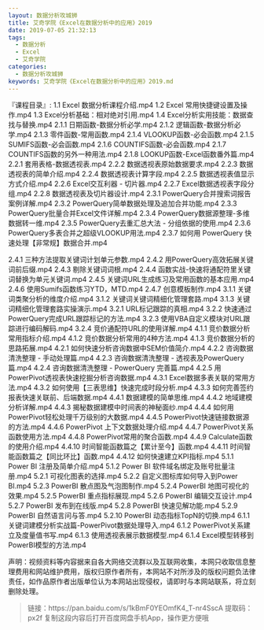 ```yaml
---
layout: 数据分析攻城狮
title: 艾奇学院《Excel在数据分析中的应用》2019
date: 2019-07-05 21:32:13
tags:
  - 数据分析
  - Excel
  - 艾奇学院
categories:
  - 数据分析攻城狮
keywords: 艾奇学院《Excel在数据分析中的应用》2019.md
---
```


『课程目录』: 
1.1 Excel 数据分析课程介绍.mp4
1.2 Excel 常用快捷键设置及操作.mp4
1.3 Excel分析基础：相对绝对引用.mp4
1.4 Excel分析实用技能：数据查找与替换.mp4
2.1.1 日期函数-数据分析必学.mp4
2.1.2 逻辑函数-数据分析必学.mp4
2.1.3 零件函数-常用函数.mp4
2.1.4 VLOOKUP函数-必会函数.mp4
2.1.5 SUMIFS函数-必会函数.mp4
2.1.6 COUNTIFS函数-必会函数.mp4
2.1.7 COUNTIFS函数的另外一种用法.mp4
2.1.8 LOOKUP函数-Excel函数番外篇.mp4
2.2.1 套用表格-数据透视表.mp4
2.2.2 数据透视表原始数据要求.mp4
2.2.3 数据透视表的简单介绍.mp4
2.2.4 数据透视表计算字段.mp4
2.2.5 数据透视表值显示方式介绍.mp4
2.2.6 Excel交互利器 - 切片器.mp4
2.2.7 Excel数据透视表字段分组.mp4
2.2.8 数据透视表及切片器设计.mp4
2.3.1 PowerQuery合并搜索词报告案例详解.mp4
2.3.2 PowerQuery简单数据处理及追加合并功能.mp4
2.3.3 PowerQuery批量合并Excel文件详解.mp4
2.3.4 PowerQuery数据源整理-多维数据转一维.mp4
2.3.5 PowerQuery去重汇总大法 - 分组依据的使用.mp4
2.3.6 PowerQuery多表合并之超级VLOOKUP用法.mp4
2.3.7 如何用 PowerQuery 快速处理【非常规】数据合并.mp4
<!-- more -->  
2.4.1 三种方法提取关键词计划单元参数.mp4
2.4.2 用PowerQuery高效拓展关键词前后缀.mp4
2.4.3 剔除关键词词根.mp4
2.4.4 函数实战-快速将通配符里关键词替换为单元关键词.mp4
2.4.5 关键词URL生成练习及常用函数的基本应用.mp4
2.4.6 使用Sumifs函数练习YTD，MTD.mp4
2.4.7 创意模板制作.mp4
3.1.1 关键词类聚分析的维度介绍.mp4
3.1.2 关键词关键词精细化管理套路.mp4
3.1.3 关键词精细化管理套路实操演示.mp4
3.2.1 URL标记跟踪的真相.mp4
3.2.2 快速通过PowerQuery完成URL跟踪标记的方法.mp4
3.2.3 使用VBA自定义模块对URL跟踪进行编码解码.mp4
3.2.4 竞价通配符URL的使用详解.mp4
4.1.1 竞价数据分析常用指标介绍.mp4
4.1.2 竞价数据分析常用的4种方法.mp4
4.1.3 竞价数据分析的思路拓展.mp4
4.2.1 如何快速分析咨询数据中SEM价值简介.mp4
4.2.2 咨询数据清洗整理 - 手动处理篇.mp4
4.2.3 咨询数据清洗整理 - 透视表及PowerQuery篇.mp4
4.2.4 咨询数据清洗整理 - PowerQuery 完善篇.mp4
4.2.5 用PowerPivot透视表快速挖掘分析咨询数据.mp4
4.3.1 Excel数据多表关联的常用方法.mp4
4.3.2 如何使用【三表思维】快速完成时段分析.mp4
4.3.3 如何完善签约报表快速关联前、后端数据.mp4
4.4.1 数据建模的简单思维.mp4
4.4.2 地域建模分析详解.mp4
4.4.3 揭秘数据建模中时间表的神秘面纱.mp4
4.4.4 如何用PowerPivot轻松处理千万级别的大数据.mp4
4.4.5 PowerPivot快速链接数据源的方法.mp4
4.4.6 PowerPivot 上下文数据处理介绍.mp4
4.4.7 PowerPivot关系函数使用方法.mp4
4.4.8 PowerPivot常用的聚合函数.mp4
4.4.9 Calculate函数的使用介绍.mp4
4.4.10 时间智能函数篇之【累计至今】函数.mp4
4.4.11 时间智能函数篇之【同比环比】函数.mp4
4.4.12 如何快速建立KPI指标.mp4
5.1.1 Power BI 注册及简单介绍.mp4
5.1.2 Power BI 软件域名绑定及账号批量注册.mp4
5.2.1 可视化图表的选择.mp4
5.2.2 自定义图标库如何导入到Power BI.mp4
5.2.3 PowerBI 散点图及气泡图制作.mp4
5.2.4 PowerBI 地图可视化的效果.mp4
5.2.5 PowerBI 重点指标展现.mp4
5.2.6 PowerBI 编辑交互设计.mp4
5.2.7 PowerBI 发布到在线版.mp4
5.2.8 PowerBI 快速见解功能.mp4
5.2.9 PowerBI 自然语言问与答.mp4
5.2.10 PowerBI 动态指标TopN的切换.mp4
6.1.1 关键词建模分析实战篇-PowerPivot数据处理导入.mp4
6.1.2 PowerPivot关系建立及度量值书写.mp4
6.1.3 使用透视表展示数据模型.mp4
6.1.4 Excel模型转移到PowerBI模型的方法.mp4

<div class="post-copyright">
    <div class="post-copyright__author">
      <span class="post-copyright-meta">声明：视频资料等内容据来自各大网络交流群以及互联网收集，本网只收取信息整理费用和网站维护费用，版权归原作者所有，本网站不对所涉及的版权问题负法律责任，如作品原作者出版单位认为本网站出现侵权，请即时与本网站联系，将立刻删除处理。 </span>
    </div>
</div>

<blockquote class="blockquote-center">
链接：https://pan.baidu.com/s/1kBmF0YEOmfK4_T-nr4SscA 
提取码：px2f 
复制这段内容后打开百度网盘手机App，操作更方便哦
</blockquote>

